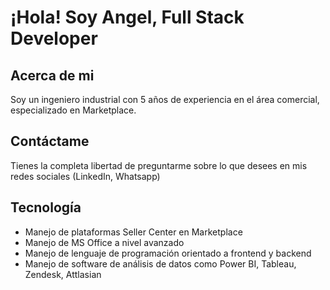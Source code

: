 # ¡Hola! Soy Angel, Full Stack Developer

## Acerca de mi

Soy un ingeniero industrial con 5 años de experiencia en el área comercial, especializado en Marketplace.

## Contáctame

Tienes la completa libertad de preguntarme sobre lo que desees en mis redes sociales (LinkedIn, Whatsapp)

## Tecnología

- Manejo de plataformas Seller Center en Marketplace
- Manejo de MS Office a nivel avanzado
- Manejo de lenguaje de programación orientado a frontend y backend
- Manejo de software de análisis de datos como Power BI, Tableau, Zendesk, Attlasian
